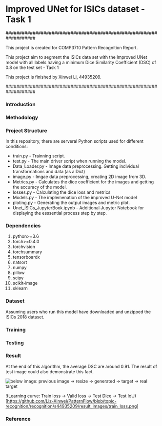 # Improved UNet for ISICs dataset - Task 1

###################################################################

This project is created for COMP3710 Pattern Recognition Report. 

This project aim to segment the ISICs data set with the Improved UNet model with all labels having a minimum Dice Similarity Coefficient (DSC) of 0.8 on the test set - Task 1 

This project is finished by Xinwei Li, 44935209.

###################################################################

### Introduction

### Methodology

### Project Structure

In this repository, there are serveral Python scripts used for different conditions:

- train.py - Trainning script. 
- test.py - The main driver script when running the model. 
- Data_Loader.py - Image data preprocessing. Getting individual transformations and data (as a Dict)
- image.py - Imgae data preprocessing, creating 2D image from 3D.
- Metrics.py - Calculates the dice coefficient for the images and getting the accuracy of the model.
- losses.py - Calculating the dice loss and metrics
- Models.py - The implemenation of the improved U-Net model
- ploting.py - Generating the output images and metric plot.
- Unet_ISICs_JupyterBook.ipynb - Additional Jupyter Notebook for displaying the esssential process step by step.

### Dependencies

1. python>=3.6
2. torch>=0.4.0
3. torchvision
4. torchsummary
5. tensorboardx
6. natsort
7. numpy
8. pillow
9. scipy
10. scikit-image
11. sklearn

### Dataset
Assuming users who run this model have downloaded and unzipped the ISICs 2018 dataset.

### Training

### Testing

### Result

At the end of this algorithm, the average DSC are around 0.91. The result of test image could also demonstrate this fact.

![below image: previous image -> resize -> generated -> target -> real target](https://github.com/Liz-Xinwei/PatternFlow/blob/topic-recognition/recognition/s44935209/result_images/test%20image.png)

!(Learning curve: Train loss -> Valid loss -> Test Dice -> Test IoU)[https://github.com/Liz-Xinwei/PatternFlow/blob/topic-recognition/recognition/s44935209/result_images/train_loss.png]

### Reference

